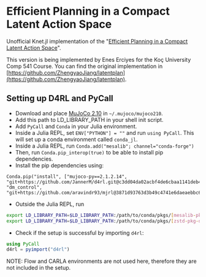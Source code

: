 # Efficient Planning in a Compact Latent Action Space

Unofficial Knet.jl implementation of the "[Efficient Planning in a Compact Latent Action Space](https://arxiv.org/abs/2208.10291)".

This version is being implemented by Enes Erciyes for the Koç University Comp 541 Course. You can find the original implementation in [https://github.com/ZhengyaoJiang/latentplan](https://github.com/ZhengyaoJiang/latentplan).


## Setting up D4RL and PyCall

* Download and place [MuJoCo 2.10](https://mujoco.org/download/mujoco210-linux-x86_64.tar.gz) in `~/.mujoco/mujoco210`.
* Add this path to LD_LIBRARY_PATH in your shell init script. 
* Add `PyCall` and `Conda` in your Julia environment.
* Inside a Julia REPL, set `ENV["PYTHON"] = ""` and run `using PyCall`. This will set up a conda environment called `conda_jl`. 
* Inside a Julia REPL, run `Conda.add("mesalib"; channel="conda-forge")`
* Then, run `Conda.pip_interop(true)` to be able to install pip dependencies.
* Install the pip dependencies using:
```
Conda.pip("install", ["mujoco-py==2.1.2.14", "git+https://github.com/JannerM/d4rl.git@c3dd04da02acbf4de6cbaa1141deb4f958f03ca9", "dm_control", "git+https://github.com/aravindr93/mjrl@3871d93763d3b49c4741e6daeaebbc605fe140dc"])
```
* Outside the Julia REPL, run
```bash
export LD_LIBRARY_PATH=$LD_LIBRARY_PATH:/path/to/conda/pkgs/[mesalib-pkg-dir]/lib
export LD_LIBRARY_PATH=$LD_LIBRARY_PATH:/path/to/conda/pkgs/[zstd-pkg-dir]/lib
```
* Check if the setup is successful by importing `d4rl`:
```julia
using PyCall
d4rl = pyimport("d4rl")
```
NOTE: Flow and CARLA environments are not used here, therefore they are not included in the setup.
